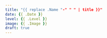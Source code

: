 ```yaml
---
title: "{{ replace .Name "-" " " | title }}"
date: {{ .Date }}
level: {{ .Level }}
image: {{ .Image }}
draft: true
---
```

